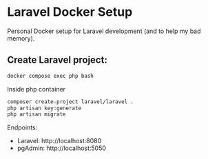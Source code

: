 # Laravel Docker Setup

Personal Docker setup for Laravel development (and to help my bad memory).

## Create Laravel project:
```bash
docker compose exec php bash
```
Inside php container
```bash
composer create-project laravel/laravel .
php artisan key:generate
php artisan migrate
```

Endpoints:
- Laravel: http://localhost:8080
- pgAdmin: http://localhost:5050
